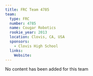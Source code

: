```yaml
---
title: FRC Team 4785
team:
  type: FRC
  number: 4785
  name: Cougar Robotics
  rookie_year: 2013
  location: Clovis, CA, USA
  sponsors:
    - Clovis High School
  links:
    Website: 
---
```

No content has been added for this team